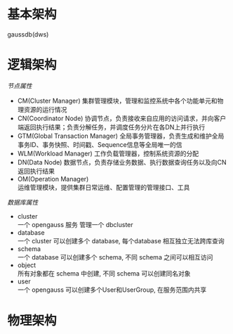 # 基本架构
gaussdb(dws)

# 逻辑架构
*节点属性*
- CM(Cluster Manager)
  集群管理模块，管理和监控系统中各个功能单元和物理资源的运行情况
- CN(Coordinator Node)
  协调节点，负责接收来自应用的访问请求，并向客户端返回执行结果；负责分解任务，并调度任务分片在各DN上并行执行
- GTM(Global Transaction Manager)
  全局事务管理器，负责生成和维护全局事务ID、事务快照、时间戳、Sequence信息等全局唯一的信
- WLM(Workload Manager)
  工作负载管理器，控制系统资源的分配
- DN(Data Node)
  数据节点，负责存储业务数据、执行数据查询任务以及向CN返回执行结果
- OM(Operation Manager)    
  运维管理模块，提供集群日常运维、配置管理的管理接口、工具

*数据库属性*
- cluster     
  一个 opengauss 服务 管理一个 dbcluster
- database     
  一个 cluster 可以创建多个 database, 每个database 相互独立无法跨库查询
- schema     
  一个 database 可以创建多个 schema, 不同 schema 之间可以相互访问
- object     
  所有对象都在 schema 中创建, 不同 schema 可以创建同名对象
- user     
  一个 opengauss 可以创建多个User和UserGroup, 在服务范围内共享


# 物理架构
